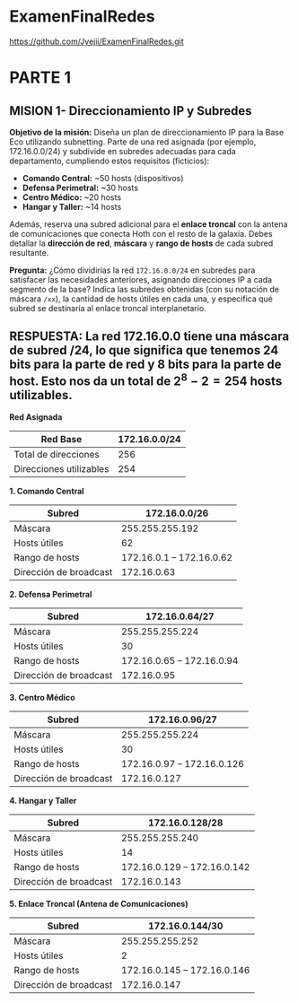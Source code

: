 # ExamenFinalRedes
https://github.com/Jyejii/ExamenFinalRedes.git
# PARTE 1
## MISION 1- Direccionamiento IP y Subredes

**Objetivo de la misión:** Diseña un plan de direccionamiento IP para la Base Eco utilizando subnetting. Parte de una red asignada (por ejemplo, 172.16.0.0/24) y subdivide en subredes adecuadas para cada departamento, cumpliendo estos requisitos (ficticios):

- **Comando Central:** ~50 hosts (dispositivos)
- **Defensa Perimetral:** ~30 hosts
- **Centro Médico:** ~20 hosts
- **Hangar y Taller:** ~14 hosts

Además, reserva una subred adicional para el **enlace troncal** con la antena de comunicaciones que conecta Hoth con el resto de la galaxia. Debes detallar la **dirección de red**, **máscara** y **rango de hosts** de cada subred resultante.

**Pregunta:** ¿Cómo dividirías la red `172.16.0.0/24` en subredes para satisfacer las necesidades anteriores, asignando direcciones IP a cada segmento de la base? Indica las subredes obtenidas (con su notación de máscara `/xx`), la cantidad de hosts útiles en cada una, y especifica qué subred se destinaría al enlace troncal interplanetario.

**RESPUESTA:**
La red 172.16.0.0 tiene una máscara de subred /24, lo que significa que tenemos 24 bits para la parte de red y 8 bits para la parte de host. Esto nos da un total de $2^8 - 2 = 254$ hosts utilizables.
-----------------------------------------------
**Red Asignada**

| Red Base          | 172.16.0.0/24 |
|-------------------|---------------|
| Total de direcciones | 256           |
| Direcciones utilizables | 254           |

**1. Comando Central**

| Subred             | 172.16.0.0/26      |
|--------------------|--------------------|
| Máscara            | 255.255.255.192    |
| Hosts útiles       | 62                 |
| Rango de hosts     | 172.16.0.1 – 172.16.0.62 |
| Dirección de broadcast | 172.16.0.63      |

**2. Defensa Perimetral**

| Subred             | 172.16.0.64/27      |
|--------------------|--------------------|
| Máscara            | 255.255.255.224    |
| Hosts útiles       | 30                 |
| Rango de hosts     | 172.16.0.65 – 172.16.0.94 |
| Dirección de broadcast | 172.16.0.95      |

**3. Centro Médico**

| Subred             | 172.16.0.96/27      |
|--------------------|--------------------|
| Máscara            | 255.255.255.224    |
| Hosts útiles       | 30                 |
| Rango de hosts     | 172.16.0.97 – 172.16.0.126 |
| Dirección de broadcast | 172.16.0.127     |

**4. Hangar y Taller**

| Subred             | 172.16.0.128/28     |
|--------------------|--------------------|
| Máscara            | 255.255.255.240    |
| Hosts útiles       | 14                 |
| Rango de hosts     | 172.16.0.129 – 172.16.0.142 |
| Dirección de broadcast | 172.16.0.143     |

**5. Enlace Troncal (Antena de Comunicaciones)**

| Subred             | 172.16.0.144/30     |
|--------------------|--------------------|
| Máscara            | 255.255.255.252    |
| Hosts útiles       | 2                  |
| Rango de hosts     | 172.16.0.145 – 172.16.0.146 |
| Dirección de broadcast | 172.16.0.147     |
